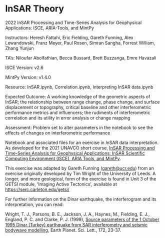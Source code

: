 # InSAR Theory
2022 InSAR Processing and Time-Series Analysis for Geophysical Applications: ISCE, ARIA-Tools, and MintPy

Instructors: Heresh Fattahi, Eric Fielding, Gareth Funning, Alex Lewandowski, Franz Meyer, Paul Rosen, Simran Sangha, Forrest William, Zhang Yunjun

TA’s: Niloufar Abolfathian, Becca Bussard, Brett Buzzanga, Emre Havazali

ISCE Version: v2.6

MintPy Version: v1.4.0

Resource: InSAR.ipynb, Correlation.ipynb, Interpreting InSAR data.ipynb

Expected Outcome: A working knowledge of the geometric aspects of InSAR; the relationship between range change, phase change, and surface displacement or topography, critical baseline and other interferometric performance metrics and influencers; the rudiments of interferometric correlation and its utility in error analysis or change mapping

Assessment: Problem set to alter parameters in the notebook to see the effects of changes on interferometric performance

Notebook and associated files for an exercise in InSAR data interpretation. As developed for the 2021 UNAVCO short course, <a href="https://www.unavco.org/education/professional-development/short-courses/2020/insar-theory-processing/insar-theory-processing.html">InSAR Processing and Time-Series Analysis for Geophysical Applications: InSAR Scientific Computing Environment (ISCE), ARIA Tools, and MintPy</a>.

This exercise was adapted by Gareth Funning (gareth@ucr.edu) from an exercise originally developed by Tim Wright of the University of Leeds. A longer, and more geological, form of the exercise is found in Unit 3 of the GETSI module, 'Imaging Active Tectonics', available at https://serc.carleton.edu/getsi/

For further information on the Dinar earthquake, the interferogram and its interpretation, you can read:

Wright, T. J., Parsons, B. E., Jackson, J. A., Haynes, M., Fielding, E. J., England, P. C. and Clarke, P. J. (1999), <a href="http://homepages.see.leeds.ac.uk/~eartjw/papers/Wright_Dinar_EPSL1999.pdf">Source parameters of the 1 October 1995 Dinar (Turkey) earthquake from SAR interferometry and seismic bodywave modelling</a>, Earth Planet. Sci. Lett., 172, 23-37.
